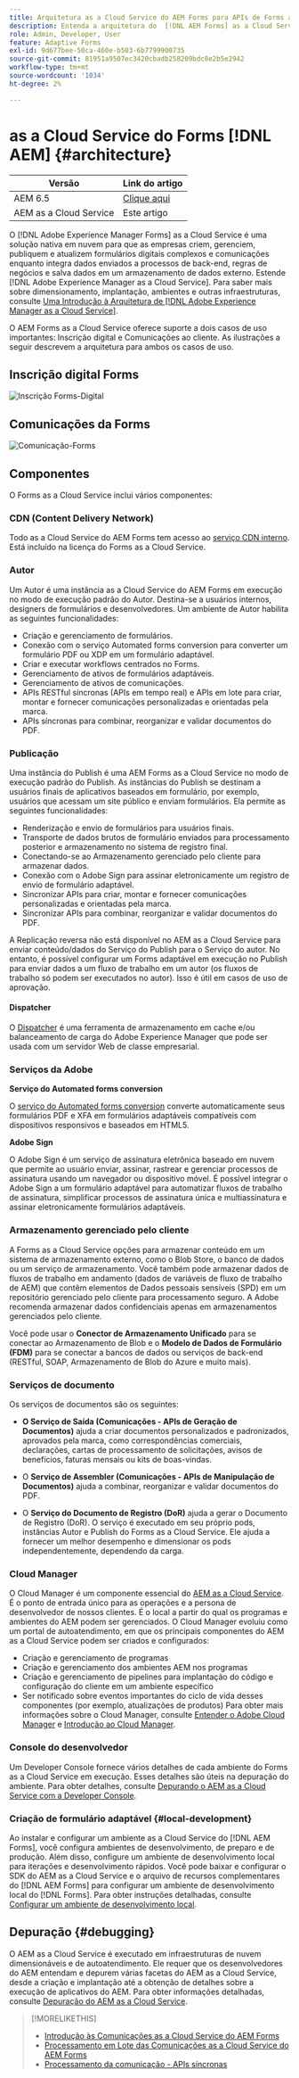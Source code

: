 ```yaml
---
title: Arquitetura as a Cloud Service do AEM Forms para APIs de Forms adaptável e comunicação
description: Entenda a arquitetura do  [!DNL AEM Forms] as a Cloud Service para saber mais sobre os aspectos de escalabilidade, resiliência e desempenho da plataforma.
role: Admin, Developer, User
feature: Adaptive Forms
exl-id: 9d677bee-50ca-460e-b503-6b7799900735
source-git-commit: 81951a9507ec3420cbadb258209bdc8e2b5e2942
workflow-type: tm+mt
source-wordcount: '1034'
ht-degree: 2%

---
```


# as a Cloud Service do Forms [!DNL AEM] {#architecture}

| Versão | Link do artigo |
| -------- | ---------------------------- |
| AEM 6.5 | [Clique aqui](https://experienceleague.adobe.com/docs/experience-manager-65/forms/install-aem-forms/aem-forms-architecture-deployment.html?lang=pt-BR) |
| AEM as a Cloud Service | Este artigo |

O [!DNL Adobe Experience Manager Forms] as a Cloud Service é uma solução nativa em nuvem para que as empresas criem, gerenciem, publiquem e atualizem formulários digitais complexos e comunicações enquanto integra dados enviados a processos de back-end, regras de negócios e salva dados em um armazenamento de dados externo. Estende [!DNL Adobe Experience Manager as a Cloud Service]. Para saber mais sobre dimensionamento, implantação, ambientes e outras infraestruturas, consulte [Uma Introdução à Arquitetura de [!DNL Adobe Experience Manager as a Cloud Service]](https://experienceleague.adobe.com/docs/experience-manager-cloud-service/core-concepts/architecture.html?lang=pt-BR).

O AEM Forms as a Cloud Service oferece suporte a dois casos de uso importantes: Inscrição digital e Comunicações ao cliente. As ilustrações a seguir descrevem a arquitetura para ambos os casos de uso.

## Inscrição digital Forms

![Inscrição Forms-Digital](assets/forms-cloud-service-architecture-forms-digital-enrollment.svg)

## Comunicações da Forms

![Comunicação-Forms](assets/forms-cloud-service-architecture-forms-communications.svg)

## Componentes

O Forms as a Cloud Service inclui vários componentes:

### CDN (Content Delivery Network)

Todo as a Cloud Service do AEM Forms tem acesso ao [serviço CDN interno](https://experienceleague.adobe.com/docs/experience-manager-cloud-service/content/implementing/content-delivery/cdn.html?lang=pt-BR). Está incluído na licença do Forms as a Cloud Service.

### Autor

Um Autor é uma instância as a Cloud Service do AEM Forms em execução no modo de execução padrão do Autor. Destina-se a usuários internos, designers de formulários e desenvolvedores. Um ambiente de Autor habilita as seguintes funcionalidades:

* Criação e gerenciamento de formulários.
* Conexão com o serviço Automated forms conversion para converter um formulário PDF ou XDP em um formulário adaptável.
* Criar e executar workflows centrados no Forms.
* Gerenciamento de ativos de formulários adaptáveis.
* Gerenciamento de ativos de comunicações.
* APIs RESTful síncronas (APIs em tempo real) e APIs em lote para criar, montar e fornecer comunicações personalizadas e orientadas pela marca.
* APIs síncronas para combinar, reorganizar e validar documentos do PDF.

### Publicação

Uma instância do Publish é uma AEM Forms as a Cloud Service no modo de execução padrão do Publish. As instâncias do Publish se destinam a usuários finais de aplicativos baseados em formulário, por exemplo, usuários que acessam um site público e enviam formulários. Ela permite as seguintes funcionalidades:

* Renderização e envio de formulários para usuários finais.
* Transporte de dados brutos de formulário enviados para processamento posterior e armazenamento no sistema de registro final.
* Conectando-se ao Armazenamento gerenciado pelo cliente para armazenar dados.
* Conexão com o Adobe Sign para assinar eletronicamente um registro de envio de formulário adaptável.
* Sincronizar APIs para criar, montar e fornecer comunicações personalizadas e orientadas pela marca.
* Sincronizar APIs para combinar, reorganizar e validar documentos do PDF.

A Replicação reversa não está disponível no AEM as a Cloud Service para enviar conteúdo/dados do Serviço do Publish para o Serviço do autor. No entanto, é possível configurar um Forms adaptável em execução no Publish para enviar dados a um fluxo de trabalho em um autor (os fluxos de trabalho só podem ser executados no autor). Isso é útil em casos de uso de aprovação.

#### Dispatcher

O [Dispatcher](https://experienceleague.adobe.com/docs/experience-manager-cloud-service/content/implementing/content-delivery/disp-overview.html?lang=pt-BR) é uma ferramenta de armazenamento em cache e/ou balanceamento de carga do Adobe Experience Manager que pode ser usada com um servidor Web de classe empresarial.

### Serviços da Adobe

**Serviço do Automated forms conversion**

O [serviço do Automated forms conversion](https://experienceleague.adobe.com/docs/aem-forms-automated-conversion-service/using/introduction.html?lang=pt-BR) converte automaticamente seus formulários PDF e XFA em formulários adaptáveis compatíveis com dispositivos responsivos e baseados em HTML5.

**Adobe Sign**

O Adobe Sign é um serviço de assinatura eletrônica baseado em nuvem que permite ao usuário enviar, assinar, rastrear e gerenciar processos de assinatura usando um navegador ou dispositivo móvel. É possível integrar o Adobe Sign a um formulário adaptável para automatizar fluxos de trabalho de assinatura, simplificar processos de assinatura única e multiassinatura e assinar eletronicamente formulários adaptáveis.

<!-- **PDF Service API**
Adobe’s PDF Services API lets create, combine, export, and extract data from PDFs through powerful and flexible cloud-based APIs. -->

### Armazenamento gerenciado pelo cliente

A Forms as a Cloud Service opções para armazenar conteúdo em um sistema de armazenamento externo, como o Blob Store, o banco de dados ou um serviço de armazenamento. Você também pode armazenar dados de fluxos de trabalho em andamento (dados de variáveis de fluxo de trabalho de AEM) que contêm elementos de Dados pessoais sensíveis (SPD) em um repositório gerenciado pelo cliente para processamento seguro. A Adobe recomenda armazenar dados confidenciais apenas em armazenamentos gerenciados pelo cliente.

Você pode usar o **Conector de Armazenamento Unificado** para se conectar ao Armazenamento de Blob e o **Modelo de Dados de Formulário (FDM)** para se conectar a bancos de dados ou serviços de back-end (RESTful, SOAP, Armazenamento de Blob do Azure e muito mais).

### Serviços de documento

Os serviços de documentos são os seguintes:

* **O Serviço de Saída (Comunicações - APIs de Geração de Documentos)** ajuda a criar documentos personalizados e padronizados, aprovados pela marca, como correspondências comerciais, declarações, cartas de processamento de solicitações, avisos de benefícios, faturas mensais ou kits de boas-vindas.

* O **Serviço de Assembler (Comunicações - APIs de Manipulação de Documentos)** ajuda a combinar, reorganizar e validar documentos do PDF.

* O **Serviço do Documento de Registro (DoR)** ajuda a gerar o Documento de Registro (DoR). O serviço é executado em seu próprio pods, instâncias Autor e Publish do Forms as a Cloud Service. Ele ajuda a fornecer um melhor desempenho e dimensionar os pods independentemente, dependendo da carga.

### Cloud Manager

O Cloud Manager é um componente essencial do [AEM as a Cloud Service](https://experienceleague.adobe.com/docs/experience-manager-cloud-service/overview/introduction.html?lang=pt-BR). É o ponto de entrada único para as operações e a persona de desenvolvedor de nossos clientes. É o local a partir do qual os programas e ambientes do AEM podem ser gerenciados. O Cloud Manager evoluiu como um portal de autoatendimento, em que os principais componentes do AEM as a Cloud Service podem ser criados e configurados:

* Criação e gerenciamento de programas
* Criação e gerenciamento dos ambientes AEM nos programas
* Criação e gerenciamento de pipelines para implantação do código e configuração do cliente em um ambiente específico
* Ser notificado sobre eventos importantes do ciclo de vida desses componentes (por exemplo, atualizações de produtos)
Para obter mais informações sobre o Cloud Manager, consulte [Entender o Adobe Cloud Manager](https://experienceleague.adobe.com/docs/experience-manager-learn/foundation/cloud-manager/understand-cloud-manager-for-aem.html?lang=pt-BR) e [Introdução ao Cloud Manager](https://experienceleague.adobe.com/docs/experience-manager-cloud-manager/using/introduction-to-cloud-manager.html?lang=pt-BR).

### Console do desenvolvedor

Um Developer Console fornece vários detalhes de cada ambiente do Forms as a Cloud Service em execução. Esses detalhes são úteis na depuração do ambiente. Para obter detalhes, consulte [Depurando o AEM as a Cloud Service com a Developer Console](https://experienceleague.adobe.com/docs/experience-manager-learn/cloud-service/debugging/debugging-aem-as-a-cloud-service/developer-console.html?lang=pt-BR).

<!--

+++CDN (Content Delivery Network):

Every AEM Forms as a Cloud Service program has access to Fastly CDN service. It is included in the licence of Forms as a Cloud Services.

+++

+++Adaptive Forms
Adaptive Forms enable customers to author web-friendly reflowable web forms and fragments that are used by the customers for their data capture needs. This feature enables customers to manage their complex data capture needs easily, by using multiple integrations with Adobe Sign, Document Services, Form Data Model (FDM), Automated Forms Conversion service, and more.

+++

+++Automated Forms Conversion Service (AFCS)
Automated Forms Conversion service helps accelerate digitization and modernization of data capture experience through automated conversion of PDF forms to adaptive forms. The service, powered by Adobe Sensei, automatically converts your PDF forms to device-friendly, responsive, and HTML5-based adaptive forms. While using the existing investments in PDF Forms and XFA, the service also applies appropriate validations, styling, and layout to adaptive form fields during conversion.

+++

+++Form Data Model (FDM)
The Form Data Model (FDM) feature is the standard way of creating data integrations with external/internal data sources and using them across the different Forms as a Cloud Service features. FDM provides a rich editor for customers to integrate, define, and manage relationships between the different entities and data sources and perform operations on them. Form data is stored in a data store hosted on the customer premises. Organizations can also use blob store hosted by the cloud provider and Adobe Experince Platform to store data.

+++

+++Forms Workflows
Forms-centric workflows is an extension to the default AEM Workflow and provides our customers with additional workflow capabilities like Form Data review, task assignment, and document services invocation.

+++

+++Communications
Forms as a Cloud Service offering consists of multiple services tailored specifically for document processing.

+++

+++Document of Record
A Document of Record is a PDF version of a form. It provides an ability to keep a record of the information  that you provide and submit in an Adaptive Form in PDF fromat. The service provides a default DoR template and tools to develop a custom template.

+++

## Terminologies

<!-- ## Cloud Manager{#cloud-manager}

Cloud Manager is an essential component to [AEM as a Cloud Service](https://experienceleague.adobe.com/docs/experience-manager-cloud-service/overview/introduction.html?lang=pt-BR). Each new tenant of the [!DNL AEM Forms] as a Cloud Service is first provisioned for Cloud Manager access. Cloud Manager is the single-entry point for the operations and developer persona of our customers. It is the place from where the AEM programs and environments can be managed. Cloud Manager has evolved as a self-service portal where the main components of the AEM as a Cloud Service can be created and configured:

* Creating and managing programs
* Creating and managing the AEM environments within the programs
* Creating and managing the pipelines for deploying the customer code and configuration to a particular environment
* Getting notified of important lifecycle events for these components (for example, product updates)
For more information about Cloud Manager, see [Understand Adobe Cloud Manager](https://experienceleague.adobe.com/docs/experience-manager-learn/foundation/cloud-manager/understand-cloud-manager-for-aem.html?lang=pt-BR) and [Introduction to Cloud Manager](https://experienceleague.adobe.com/docs/experience-manager-cloud-manager/using/introduction-to-cloud-manager.html?lang=pt-BR).

## Users and Authentication {#users-and-authentication}

AEM as a Cloud Service includes Admin Console support for AEM instances and Adobe Identity Management System (IMS) based authentication. The Admin Console allows administrators to centrally manage all Experience Cloud users. Users and Groups can be assigned to product profiles associated with AEM as a Cloud Service instances, allowing them to log in to that instance. For more information about users, authentication, and, and accessing an instance of AEM as a Cloud Service, see [IMS Support for [!DNL Adobe Experience Manager] as a Cloud Service](https://experienceleague.adobe.com/docs/experience-manager-cloud-service/security/ims-support.html?lang=pt-BR#introduction).

Various personas are involved in a typical [!DNL AEM Forms] project. After you log in to your [!DNL AEM Forms] as a Cloud Service instance, you can [add users in admin console](https://experienceleague.adobe.com/docs/experience-manager-cloud-service/security/ims-support.html?lang=pt-BR) for personas applicable to your organization or project and [assign users to built-in groups](forms-groups-privileges-tasks.md) to provide them required privileges.

To learn various in-built [!DNL AEM Forms] specific user groups and privileges available on [!DNL AEM Forms] as a Cloud Services instance, see [Configure, user, roles and groups](forms-groups-privileges-tasks.md). 

## Developer Experience {#developer-experience}

The new architecture supporting AEM as a Cloud Service brings some key changes to the overall developer experience. One of the major goals for the changes to developer experience is to allow migration to AEM as a Cloud Service as quickly as possible, with little modifications to existing custom code.

## Cloud development {#cloud-development}

Here are the guidelines to run your existing code smoothly on AEM as a Cloud Service environment:

* Store your code and configurations to the Git repository of the associated Cloud Manager program. It makes managing and integrating code with CI/CD a breeze.  
* Make application code and configuration compatible with the baseline [!DNL AEM Forms] images. Using the latest APIs helps to build faster and secure applications.
* Use the Cloud Manager pipeline associated with the Cloud Manager environment to build and deploy applications. It helps you bring the latest features and bug fixed for [!DNL AEM Forms] as a Cloud Service to your environment.
* Try that your custom applications pass all the code quality, security, and performance gates enforced in the pipeline. It helps build secure and better performing applications which leads to better customer experience. You can always use Cloud Manager UI to skip some checks.
This process is commonly referred to as cloud-first development. [!DNL AEM Forms] as a Cloud Service also provides an SDK to support rapid development before the pending code and configuration changes are attempted in the cloud.
Some interfaces that were previously part of the AEM QuickStart are no longer available to the users of the AEM as a Cloud Service environment. For instance, the Web Console where OSGI bundles and their associated configuration are managed. The CRXDE Lite content repository browser becomes only accessible on non-production environment types. A subset of the Web Console functionalities that developers require, especially when it comes to diagnostics and status purposes, is made available via a new developer console.
Also, one of the most common requirements for developers is quick access to the log files of the various environments. With [!DNL AEM Cloud Service], the log files of the different nodes in the Author, Publish are made available via the Cloud Manager, either in the form of files that can be downloaded or via APIs for tailing the logs. Due to the clear separation of code and content, developers can use a particular process for updating content as part of a deployment. The typical use cases for mutable content are:
* Standard “default” content that is part of the customer project (for example, folders, templates, workflows...)
* Search index definitions
* ACLs and permissions
* Service users and user groups
Set up your development environment, [Configure your CI/CD Pipeline](https://experienceleague.adobe.com/docs/experience-manager-cloud-manager/using/how-to-use/configuring-pipeline.html?lang=pt-BR), and learn to [deploy your code](https://experienceleague.adobe.com/docs/experience-manager-cloud-manager/using/how-to-use/deploying-code.html?lang=pt-BR) on the environment. -->

### Criação de formulário adaptável {#local-development}

Ao instalar e configurar um ambiente as a Cloud Service do [!DNL AEM Forms], você configura ambientes de desenvolvimento, de preparo e de produção. Além disso, configure um ambiente de desenvolvimento local para iterações e desenvolvimento rápidos. Você pode baixar e configurar o SDK do AEM as a Cloud Service e o arquivo de recursos complementares do [!DNL AEM Forms] para configurar um ambiente de desenvolvimento local do [!DNL Forms].  Para obter instruções detalhadas, consulte [Configurar um ambiente de desenvolvimento local](setup-local-development-environment.md).

## Depuração {#debugging}

O AEM as a Cloud Service é executado em infraestruturas de nuvem dimensionáveis e de autoatendimento. Ele requer que os desenvolvedores do AEM entendam e depurem várias facetas do AEM as a Cloud Service, desde a criação e implantação até a obtenção de detalhes sobre a execução de aplicativos do AEM. Para obter informações detalhadas, consulte [Depuração do AEM as a Cloud Service](https://experienceleague.adobe.com/docs/experience-manager-learn/cloud-service/debugging/debugging-aem-as-a-cloud-service/overview.html?lang=pt-BR).


>[!MORELIKETHIS]
>
>* [Introdução às Comunicações as a Cloud Service do AEM Forms](/help/forms/aem-forms-cloud-service-communications-introduction.md)
>* [Processamento em Lote das Comunicações as a Cloud Service do AEM Forms](/help/forms/aem-forms-cloud-service-communications-batch-processing.md)
>* [Processamento da comunicação - APIs síncronas](/help/forms/aem-forms-cloud-service-communications.md)
